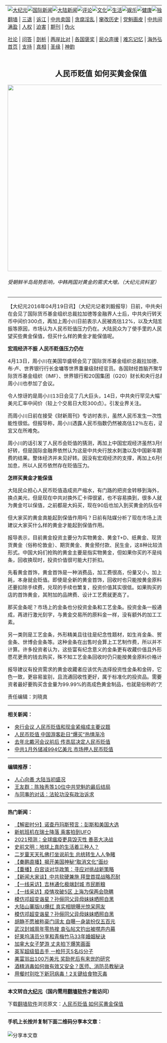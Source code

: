 <a name="1" id="1" target="_blank"></a><span id="1"></span>
<table align=center border="0"><tr><td colspan="2" VALIGN=TOP><a href="https://github.com/unrhwi3015/djy/blob/master/gb/nsc413.md#1"><img src="https://raw.githubusercontent.com/unrhwi3015/www/master/t/djy/1.jpg" title="大纪元"></a><a href="https://github.com/unrhwi3015/djy/blob/master/gb/n24hr.md#1"><img src="https://raw.githubusercontent.com/unrhwi3015/www/master/t/djy/3.jpg" title="国际新闻"></a><a href="https://github.com/unrhwi3015/djy/blob/master/gb/nsc413.md#1"><img src="https://raw.githubusercontent.com/unrhwi3015/www/master/t/djy/4.jpg" title="大陆新闻"></a><a href="https://github.com/unrhwi3015/djy/blob/master/gb/news392.md#1"><img src="https://raw.githubusercontent.com/unrhwi3015/www/master/t/djy/5.jpg" title="评论"></a><a href="https://github.com/unrhwi3015/djy/blob/master/gb/news2007.md#1"><img src="https://raw.githubusercontent.com/unrhwi3015/www/master/t/djy/6.jpg" title="文化"></a><a href="https://github.com/unrhwi3015/djy/blob/master/gb/news2008.md#1"><img src="https://raw.githubusercontent.com/unrhwi3015/www/master/t/djy/7.jpg" title="生活"></a><a href="https://github.com/unrhwi3015/djy/blob/master/gb/ncyule.md#1"><img src="https://raw.githubusercontent.com/unrhwi3015/www/master/t/djy/8.jpg" title="娱乐"></a><a href="https://github.com/unrhwi3015/djy/blob/master/gb/nsc1002.md#1"><img src="https://raw.githubusercontent.com/unrhwi3015/www/master/t/djy/9.jpg" title="健康"><a href="https://github.com/unrhwi3015/djy/blob/master/gb/nf6092.md#1"><img src="https://raw.githubusercontent.com/unrhwi3015/www/master/t/djy/10a.jpg" title="独家"></a><a href="https://github.com/unrhwi3015/djy/blob/master/gb/nf4514.md#1"><img src="https://raw.githubusercontent.com/unrhwi3015/www/master/t/djy/12a.jpg" title="头条"></a></td></tr>
<tr><td colspan="2" VALIGN=TOP><a target="_blank" href="https://github.com/unrhwi3015/www/blob/master/README.md?zsrh#1">翻墙</a> | <a target="_blank" href="https://github.com/unrhwi3015/djy/blob/master/gb/nf5657.md#1">三退</a> | <a target="_blank" href="https://github.com/unrhwi3015/djy/blob/master/gb/nf6124.md#1">诉江</a> | <a target="_blank" href="https://github.com/unrhwi3015/djy/blob/master/gb/nf1176117.md#1">中共卖国</a> | <a target="_blank" href="https://github.com/unrhwi3015/djy/blob/master/gb/nf5773.md#1">贪腐淫乱</a> | <a target="_blank" href="https://github.com/unrhwi3015/djy/blob/master/gb/nf1176115.md#1">窜改历史</a> | <a target="_blank" href="https://github.com/unrhwi3015/djy/blob/master/gb/nf1176107.md#1">党魁画皮</a> | <a target="_blank" href="https://github.com/unrhwi3015/djy/blob/master/gb/nf1320400.md#1">中共间谍</a> | <a target="_blank" href="https://github.com/unrhwi3015/djy/blob/master/gb/nf1176114.md#1">破坏传统</a> | <a target="_blank" href="https://github.com/unrhwi3015/ntdtv/blob/master/gb/prog447_1.md#1">恶贯满盈</a> | <a target="_blank" href="https://github.com/unrhwi3015/djy/blob/master/gb/ncid278.md#1">人权</a> | <a target="_blank" href="https://github.com/unrhwi3015/djy/blob/master/gb/nf1176111.md#1">迫害</a> | <a target="_blank" href="https://gitlab.com/szzdlab/mh-qikan/blob/master/README.md#1">期刊</a> | <a target="_blank" href="https://github.com/unrhwi3015/djy/blob/master/gb/nf5562.md#1">伪火</a></p><p><a target="_blank" href="https://github.com/unrhwi3015/djy/blob/master/gb/9p.md#1">社论</a> | <a target="_blank" href="https://github.com/unrhwi3015/djy/blob/master/gb/nf4378.md#1">问答</a> | <a target="_blank" href="https://github.com/unrhwi3015/djy/blob/master/gb/nf5792.md#1">剖析</a> | <a target="_blank" href="https://github.com/unrhwi3015/djy/blob/master/gb/nf5735.md#1">两岸比对</a> | <a target="_blank" href="https://github.com/unrhwi3015/djy/blob/master/gb/nf6119.md#1">各国褒奖</a> | <a target="_blank" href="https://github.com/unrhwi3015/djy/blob/master/gb/nf6120.md#1">民众声援</a> | <a target="_blank" href="https://github.com/unrhwi3015/djy/blob/master/gb/nf1188594.md#1">难忘记忆</a> | <a target="_blank" href="https://github.com/unrhwi3015/djy/blob/master/gb/nf3180.md#1">海外弘传</a> | <a target="_blank" href="https://github.com/unrhwi3015/djy/blob/master/gb/nf5410.md#1">万人上访</a> | <a target="_blank" href="https://github.com/unrhwi3015/www/blob/master/README.md?zsrh#1">平台首页</a> | <a target="_blank" href="https://github.com/unrhwi3015/djy/blob/master/gb/nf4386.md#1">支持</a> | <a target="_blank" href="https://github.com/unrhwi3015/djy/blob/master/gb/nf4389.md#1">真相</a> | <a target="_blank" href="https://github.com/unrhwi3015/djy/blob/master/gb/nf5790.md#1">圣缘</a> | <a target="_blank" href="https://github.com/unrhwi3015/djy/blob/master/gb/nf4786.md#1">神韵</a></td></tr>
<tr><td VALIGN=TOP width="626"><h2 align=center>人民币贬值 如何买黄金保值</h2>
<img width="600" src="https://i.epochtimes.com/assets/uploads/2016/04/1604190850571758-600x400.jpg" />
<h6>受朝鲜半岛局势影响，中韩两国对黄金的需求大增。（大纪元资料室）
</h6>
<hr>
	<p>【大纪元2016年04月19日讯】（大纪元记者刘毅报导）日前，中共央行行长周小川在会见了国际货币基金组织总裁拉加德等金融界人士后，中共央行转天罕见下调人民币中间价300点，再加上周小川日前表示人民被高估12%，以及大陆宏观经济依旧不振等原因，市场认为<ahref="https://github.com/unrhwi3015/djy/blob/master/gb/tag/%E4%BA%BA%E6%B0%91%E5%B8%81%E8%B4%AC%E5%80%BC.md#1">人民币贬值</a>压力仍在。大陆民众为了使手里的人民币不缩水，希望买些<ahref="https://github.com/unrhwi3015/djy/blob/master/gb/tag/%E9%BB%84%E9%87%91.md#1">黄金</a><ahref="https://github.com/unrhwi3015/djy/blob/master/gb/tag/%E4%BF%9D%E5%80%BC.md#1">保值</a>，但买什么样的<ahref="https://github.com/unrhwi3015/djy/blob/master/gb/tag/%E9%BB%84%E9%87%91.md#1">黄金</a>才能保值呢。</p>
<p><strong>宏观经济不振 <ahref="https://github.com/unrhwi3015/djy/blob/master/gb/tag/%E4%BA%BA%E6%B0%91%E5%B8%81%E8%B4%AC%E5%80%BC.md#1">人民币贬值</a>压力仍</strong><strong>在</strong></p>
<p>4月13日，周小川在美国华盛顿会见了国际货币基金组织总裁拉加德、美国财长雅各布·卢、世界银行行长金墉等世界重量级财经官员。各国财经首脑齐聚华盛顿，参加国际货币基金组织（IMF）、世界银行和20国集团（G20）财长和央行总裁春季会议。周小川也参加了会议。</p>
<p>令人惊讶的是周小川13日会见了几大巨头，14日，中共央行罕见大幅下调人民币兑美元汇率中间价（较上个交易日大贬300点）。引发业界关注。</p>
<p>而周小川日前在接受《财新周刊》专访时表示，虽然人民币发生一次性大幅贬值的可能性很低。但报导称，周小川透露人民币指数仍然被高估12％左右，适当调整既合时宜又在所难免。</p>
<p>周小川的话引发了人民币会贬值的猜测，再加上中国宏观经济虽然3月份各县数据见好转，但是国际金融界依然认为这是中共央行放水刺激以及中国新年期间民众加大消费的结果。整体经济并未见好转。因没有宏观经济的支撑，再加上6月份美联储可能加息，所以人民币依然存在贬值压力。</p>
<p><strong>怎样买黄金才能保</strong><strong>值</strong></p>
<p>大陆民众担心人民币贬值造成资产缩水，有门路的把资金转移到海外，普通民众有的换点美元，但是现在中共对换外汇卡得很紧，也不容易换到，很多人就去买黄金，认为黄金可以<ahref="https://github.com/unrhwi3015/djy/blob/master/gb/tag/%E4%BF%9D%E5%80%BC.md#1">保值</a>，之前都是大妈买，现在90后也加入到买黄金的队伍中。</p>
<p>但大家买的黄金真能起到保值作用吗？日前有陆媒分析了现在市场上流动的黄金，并建议大家买什么样的黄金才能起到保值作用。</p>
<p>报导表示，目前黄金投资主要分为实物黄金、黄金T+D、纸黄金、现货黄金、国际现货黄金（俗称伦敦金）、期货黄金、黄金预付款、民生金，这8种比较流行的黄金投资形式。中国大妈们抢购的黄金主要是指实物黄金，但如果你买的不是纯粹的投资性金条，回收换现时，投资价值很可能大打折扣。</p>
<p>先看黄金首饰，黄金首饰是一种消费品，加工费很高，份量又小，加上人为磨损消耗，本身就会贬值。即使是全新的黄金首饰，回收时也只能按黄金原料计算。此外，还要扣除手续费，兑现的手续也繁复，投资价值其实很低。如果购买的还是名牌珠宝店的首饰黄金，其附加的品牌费、设计工艺费就更高了。</p>
<p>那买金条呢？市场上的金条也分投资金条和工艺金条。投资金条一般通过模具浇铸而成，再进行激光刻字，与黄金交易所的原料金一样，没有额外的加工工序，外形朴素。</p>
<p>另一类则是工艺金条，外形精美且往往是纪念性题材，如生肖金条、贺岁金条、奥运金条、世博会金条等。这种金条在出售时会算上工艺制作费，所以并不会单纯按金价计算。许多投资者认为，这些富有纪念意义的金条更有收藏价值且外形美观，所以宁愿花更贵的钱去购买，殊不知工艺金条回收时仍只能按黄金原料价格计算。</p>
<p>报导建议有投资需求的黄金收藏者应该优先选择投资性金条和金砖，它们不仅内外成色一致，更容易鉴别，且流通回收性更好，属于标准化的投资品。需要注意的是，投资者最好要购买含金量为99.99%的高成色黄金制品，也就是俗称的“万足金”。</p>
<p>责任编辑：刘晓真</p>
	
<hr>


<strong>相关新闻：</strong>
<li><a href="https://github.com/unrhwi3015/djy/blob/master/gb/16/1/25/n4624777.md#1">央行会议 人民币贬值和现金紧缩成主要议题</a></li>
<li><a href="https://github.com/unrhwi3015/djy/blob/master/gb/16/1/26/n4626210.md#1">人民币贬值 中国游客赴日“爆买”热情渐冷</a></li>
<li><a href="https://github.com/unrhwi3015/djy/blob/master/gb/16/2/1/n4630609.md#1">去年北戴河会议前后 传高层决定人民币贬值</a></li>
<li><a href="https://github.com/unrhwi3015/djy/blob/master/gb/16/2/8/n4636127.md#1">中共1月外储减994亿美元 市场押人民币贬值</a></li>
<hr>


<strong>编辑推荐：</strong>
<li><a href="https://github.com/unrhwi3015/djy/blob/master/gb/15/7/17/n4482910.md?dfh#1" target="_blank">人心向善 大陆当初盛况</a></li><li><a href="https://github.com/tsiac2612/djy/blob/master/gb/19/6/27/n11350548.md#1" target="_blank">王友群：陈独秀等10位中共党魁的最后结局</a></li><li><a href="https://github.com/tsiac2612/djy/blob/master/gb/13/6/17/n3896170.md#1" target="_blank">与同事的对话：法轮功没有政治诉求</a></li>
<hr>

<strong>热门新闻：</strong>
<li><a href="https://github.com/unrhwi3015/djy/blob/master/gb/21/1/23/n12706624.md#1">【解密时分】诺查丹玛斯预言：彭斯和美国大选</a></li>
<li><a href="https://github.com/unrhwi3015/djy/blob/master/gb/21/1/22/n12704671.md#1">新航班机在瑞士降落 乘客拍到UFO</a></li>
<li><a href="https://github.com/unrhwi3015/djy/blob/master/gb/21/1/23/n12706868.md#1">2021预测：全球瘟疫更具毁灭性 善恶大决战</a></li>
<li><a href="https://github.com/unrhwi3015/djy/blob/master/gb/21/1/23/n12707590.md#1">史前文明：地球上真的生活着三种人？</a></li>
<li><a href="https://github.com/unrhwi3015/djy/blob/master/gb/21/1/8/n12675378.md#1">二岁童天天礼佛打坐说前生 总统转生人人争睹</a></li>
<li><a href="https://github.com/unrhwi3015/djy/blob/master/gb/21/1/26/n12714056.md#1">【秦鹏直播】揭开美国神秘“取消文化”面纱</a></li>
<li><a href="https://github.com/unrhwi3015/djy/blob/master/gb/21/1/26/n12712060.md#1">【重播】白宫谈对华政策：寻应对挑战新策略</a></li>
<li><a href="https://github.com/unrhwi3015/djy/blob/master/gb/21/1/26/n12713385.md#1">【新闻大家谈】中共软硬兼施 拜登首提战略忍耐</a></li>
<li><a href="https://github.com/unrhwi3015/djy/blob/master/gb/21/1/24/n12709011.md#1">【一线采访】吉林通化极端封城 市民断粮</a></li>
<li><a href="https://github.com/unrhwi3015/djy/blob/master/gb/21/1/25/n12709466.md#1">【一线采访】疫情攻破5区 上海为保两会隐瞒</a></li>
<li><a href="https://github.com/unrhwi3015/djy/blob/master/gb/21/1/24/n12709154.md#1">模仿邓超变谐星？孙俪同父异母妹妹晒照自黑</a></li>
<li><a href="https://github.com/unrhwi3015/djy/blob/master/gb/21/1/25/n12711517.md#1">大陆山寨版IU爆红 真实相貌曝光惊呆网友</a></li>
<li><a href="https://github.com/unrhwi3015/djy/blob/master/gb/21/1/24/n12709154.md#1">模仿邓超变谐星？孙俪同父异母妹妹晒照自黑</a></li>
<li><a href="https://github.com/unrhwi3015/djy/blob/master/gb/21/1/24/n12708979.md#1">胡静不愿被称豪门阔太 自曝一身装扮仅五百元</a></li>
<li><a href="https://github.com/unrhwi3015/djy/blob/master/gb/21/1/26/n12711753.md#1">武汉封城周年零热搜 袁弘帖文钓出被噤声内幕</a></li>
<li><a href="https://github.com/unrhwi3015/djy/blob/master/gb/21/1/24/n12708753.md#1">好莱坞演员分享和青梅竹马33年婚姻秘诀</a></li>
<li><a href="https://github.com/unrhwi3015/djy/blob/master/gb/21/1/24/n12708389.md#1">加拿大女子梦游 丈夫拍下爆笑画面</a></li>
<li><a href="https://github.com/unrhwi3015/djy/blob/master/gb/21/1/25/n12710391.md#1">英军超级狙击手 一枪歼灭5名IS分子</a></li>
<li><a href="https://github.com/unrhwi3015/djy/blob/master/gb/21/1/24/n12708472.md#1">美富翁出100万美元 奖励死后有来世的研究</a></li>
<li><a href="https://github.com/unrhwi3015/djy/blob/master/gb/21/1/23/n12707431.md#1">酒精消毒如何做有效又安全？医师、消防员教秘诀</a></li>
<li><a href="https://github.com/unrhwi3015/djy/blob/master/gb/21/1/26/n12712049.md#1">用餐时别吃下新冠病毒！2关键给食物灭毒</a></li>
<hr>

<strong>本文转自<a href="https://www.epochtimes.com">大纪元</a>（国内需用<a href="https://github.com/unrhwi3015/www/blob/master/README.md#8">翻墙软件</a>才能访问）</strong><p>下载<a href="https://github.com/unrhwi3015/www/blob/master/README.md#8">翻墙软件</a>浏览原文：<a href="https://www.epochtimes.com/gb/16/4/19/n7570321.htm">人民币贬值 如何买黄金保值</a></p><hr>

<strong>手机上长按并复制下面二维码分享本文章：</strong><br><br><img src="https://chart.apis.google.com/chart?cht=qr&chs=240x240&choe=UTF-8&chld=M|2&chl=https://github.com/unrhwi3015/djy/blob/master/gb/16/4/19/n7570321.md%231" title="分享本文章"></td><td VALIGN=TOP><a href="https://github.com/unrhwi3015/djy/blob/master/gb/16/1/21/n4622075.md?dfh#1" target="_blank"><img src="https://raw.githubusercontent.com/unrhwi3015/djy/master/gb/300/wei-f1.jpg" title="中共的伪火骗局"  alt="中共的伪火骗局"></a><br><a href="https://github.com/unrhwi3015/www/blob/master/README.md?dfh#9" target="_blank"><img src="https://raw.githubusercontent.com/unrhwi3015/djy/master/gb/300/yong-h.jpg" title="永恒的见证"  alt="永恒的见证"></a><br><a href="https://github.com/unrhwi3015/djy/blob/master/gb/13/9/29/n3974789.md?dfh#1" target="_blank"><img src="https://raw.githubusercontent.com/unrhwi3015/djy/master/gb/300/shang-lnz.jpg" title="善良女子被中共投男牢"  alt="善良女子被中共投男牢"></a><br><a href="https://github.com/unrhwi3015/djy/blob/master/gb/16/3/16/n4663449.md?dfh#1" target="_blank"><img src="https://raw.githubusercontent.com/unrhwi3015/djy/master/gb/300/huo-z3.jpg" title="警卫目击活摘器官"  alt="警卫目击活摘器官"></a><br><a href="https://github.com/unrhwi3015/djy/blob/master/gb/16/8/7/n8177641.md?dfh#1" target="_blank"><img src="https://raw.githubusercontent.com/unrhwi3015/djy/master/gb/300/huo-z4.jpg" title="证人描述活摘恐怖"  alt="证人描述活摘恐怖"></a><br><a href="https://github.com/unrhwi3015/djy/blob/master/gb/10/4/19/n2881569.md?dfh#1" target="_blank"><img src="https://raw.githubusercontent.com/unrhwi3015/djy/master/gb/300/huo-z1.jpg" title="揭开活摘器官黑幕"  alt="揭开活摘器官黑幕"></a><br><a href="https://github.com/unrhwi3015/djy/blob/master/gb/10/11/7/n3077476.md?dfh#1" target="_blank"><img src="https://raw.githubusercontent.com/unrhwi3015/djy/master/gb/300/ma-ks.jpg" title="马克思的成魔之路"  alt="马克思的成魔之路"></a><br><a href="https://github.com/unrhwi3015/djy/blob/master/gb/14/6/9/n4173977.md?dfh#1" target="_blank"><img src="https://raw.githubusercontent.com/unrhwi3015/djy/master/gb/300/chang-zs.jpg" title="藏字石 蕴天机"  alt="藏字石 蕴天机"></a><br><a href="https://github.com/unrhwi3015/djy/blob/master/gb/18/5/10/n10381511.md?dfh#1" target="_blank"><img src="https://raw.githubusercontent.com/unrhwi3015/djy/master/gb/300/st1.jpg" title="关注3亿人三退"  alt="关注3亿人三退"></a><br><a href="https://github.com/unrhwi3015/djy/blob/master/gb/18/3/21/n10237682.md?dfh#1" target="_blank"><img src="https://raw.githubusercontent.com/unrhwi3015/djy/master/gb/300/jie-t.jpg" title="解体中共复兴中华"  alt="解体中共复兴中华"></a><br><a href="https://github.com/unrhwi3015/djy/blob/master/gb/9/2/9/n2422991.md?dfh#1" target="_blank"><img src="https://raw.githubusercontent.com/unrhwi3015/djy/master/gb/300/gao-zs.jpg" title="中共迫害良心律师"  alt="中共迫害良心律师"></a><br><a href="https://github.com/unrhwi3015/djy/blob/master/gb/18/12/9/n10900044.md?dfh#1" target="_blank"><img src="https://raw.githubusercontent.com/unrhwi3015/djy/master/gb/300/sj1.jpg" title="303万人举报江泽民"  alt="303万人举报江泽民"></a><br><a href="https://github.com/unrhwi3015/djy/blob/master/gb/18/8/28/n10672014.md?dfh#1" target="_blank"><img src="https://raw.githubusercontent.com/unrhwi3015/djy/master/gb/300/sj2.jpg" title="这些官员为何起诉江泽民"  alt="这些官员为何起诉江泽民"></a><br><a href="https://github.com/unrhwi3015/djy/blob/master/gb/8/12/18/n2367165.md?dfh#1" target="_blank"><img src="https://raw.githubusercontent.com/unrhwi3015/djy/master/gb/300/liangan.jpg" title="海峡两岸的强烈对比"  alt="海峡两岸的强烈对比"></a><br><a href="https://github.com/unrhwi3015/djy/blob/master/gb/15/12/10/n4593139.md?dfh#1" target="_blank"><img src="https://raw.githubusercontent.com/unrhwi3015/djy/master/gb/300/jia-ndzl.jpg" title="加拿大总理的贺信"  alt="加拿大总理的贺信"></a><br><a href="https://github.com/unrhwi3015/djy/blob/master/gb/11/6/17/n3289382.md?dfh#1" target="_blank"><img src="https://raw.githubusercontent.com/unrhwi3015/djy/master/gb/300/xiao-wd.jpg" title="探寻真相兼听则明"  alt="探寻真相兼听则明"></a><br><a href="https://github.com/unrhwi3015/djy/blob/master/gb/18/10/27/n10812623.md?dfh#1" target="_blank"><img src="https://raw.githubusercontent.com/unrhwi3015/djy/master/gb/300/yindu.jpg" title="印度媒体报道东方"  alt="印度媒体报道东方"></a><br><a href="https://github.com/unrhwi3015/djy/blob/master/gb/18/6/9/n10469652.md?dfh#1" target="_blank"><img src="https://raw.githubusercontent.com/unrhwi3015/djy/master/gb/300/xie-j.jpg" title="不一样的海外校园"  alt="不一样的海外校园"></a><br><a href="https://github.com/unrhwi3015/djy/blob/master/gb/7/4/5/n1669415.md?dfh#1" target="_blank"><img src="https://raw.githubusercontent.com/unrhwi3015/djy/master/gb/300/li-up.jpg" title="从大师到徒弟的传奇"  alt="从大师到徒弟的传奇"></a><br><a href="https://github.com/unrhwi3015/djy/blob/master/gb/17/5/26/n9191512.md?dfh#1" target="_blank"><img src="https://raw.githubusercontent.com/unrhwi3015/djy/master/gb/300/zfl2.jpg" title="亿万人与东方一本奇书"  alt="亿万人与东方一本奇书"></a><br><a href="https://github.com/unrhwi3015/djy/blob/master/gb/13/11/27/n4020290.md?dfh#1" target="_blank"><img src="https://raw.githubusercontent.com/unrhwi3015/djy/master/gb/300/zhen-h.jpg" title="大陆见不到的震撼场面"  alt="大陆见不到的震撼场面"></a><br><a href="https://github.com/unrhwi3015/djy/blob/master/gb/15/7/17/n4482910.md?dfh#1" target="_blank"><img src="https://raw.githubusercontent.com/unrhwi3015/djy/master/gb/300/dalu-sk.jpg" title="人心向善 大陆当初盛况"  alt="人心向善 大陆当初盛况"></a><br><a href="https://github.com/unrhwi3015/djy/blob/master/gb/19/1/5/n10955468.md?dfh#1" target="_blank"><img src="https://raw.githubusercontent.com/unrhwi3015/djy/master/gb/300/zfl1.jpg" title="追寻真理 这书讲什么"  alt="追寻真理 这书讲什么"></a><br><a href="https://github.com/unrhwi3015/www/blob/master/README.md?dfh#1" target="_blank"><img src="https://raw.githubusercontent.com/unrhwi3015/djy/master/gb/300/fq1.jpg" title="下载免费翻墙软件"  alt="下载免费翻墙软件"></a><br></td></tr></table>
